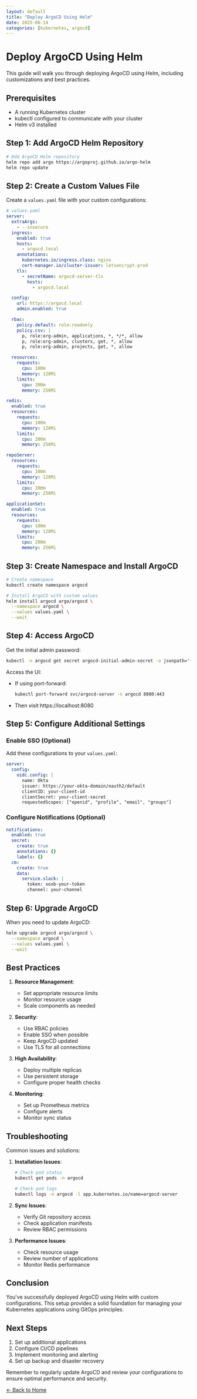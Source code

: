 ```yaml
---
layout: default
title: "Deploy ArgoCD Using Helm"
date: 2025-06-14
categories: [kubernetes, argocd]
---
```


# Deploy ArgoCD Using Helm

This guide will walk you through deploying ArgoCD using Helm, including customizations and best practices.

## Prerequisites

- A running Kubernetes cluster
- kubectl configured to communicate with your cluster
- Helm v3 installed

## Step 1: Add ArgoCD Helm Repository

```bash
# Add ArgoCD Helm repository
helm repo add argo https://argoproj.github.io/argo-helm
helm repo update
```

## Step 2: Create a Custom Values File

Create a `values.yaml` file with your custom configurations:

```yaml
# values.yaml
server:
  extraArgs:
    - --insecure
  ingress:
    enabled: true
    hosts:
      - argocd.local
    annotations:
      kubernetes.io/ingress.class: nginx
      cert-manager.io/cluster-issuer: letsencrypt-prod
    tls:
      - secretName: argocd-server-tls
        hosts:
          - argocd.local

  config:
    url: https://argocd.local
    admin.enabled: true

  rbac:
    policy.default: role:readonly
    policy.csv: |
      p, role:org-admin, applications, *, */*, allow
      p, role:org-admin, clusters, get, *, allow
      p, role:org-admin, projects, get, *, allow

  resources:
    requests:
      cpu: 100m
      memory: 128Mi
    limits:
      cpu: 200m
      memory: 256Mi

redis:
  enabled: true
  resources:
    requests:
      cpu: 100m
      memory: 128Mi
    limits:
      cpu: 200m
      memory: 256Mi

repoServer:
  resources:
    requests:
      cpu: 100m
      memory: 128Mi
    limits:
      cpu: 200m
      memory: 256Mi

applicationSet:
  enabled: true
  resources:
    requests:
      cpu: 100m
      memory: 128Mi
    limits:
      cpu: 200m
      memory: 256Mi
```

## Step 3: Create Namespace and Install ArgoCD

```bash
# Create namespace
kubectl create namespace argocd

# Install ArgoCD with custom values
helm install argocd argo/argocd \
  --namespace argocd \
  --values values.yaml \
  --wait
```

## Step 4: Access ArgoCD

Get the initial admin password:

```bash
kubectl -n argocd get secret argocd-initial-admin-secret -o jsonpath="{.data.password}" | base64 -d
```

Access the UI:
- If using port-forward:
  ```bash
  kubectl port-forward svc/argocd-server -n argocd 8080:443
  ```
- Then visit https://localhost:8080

## Step 5: Configure Additional Settings

### Enable SSO (Optional)

Add these configurations to your `values.yaml`:

```yaml
server:
  config:
    oidc.config: |
      name: Okta
      issuer: https://your-okta-domain/oauth2/default
      clientID: your-client-id
      clientSecret: your-client-secret
      requestedScopes: ["openid", "profile", "email", "groups"]
```

### Configure Notifications (Optional)

```yaml
notifications:
  enabled: true
  secret:
    create: true
    annotations: {}
    labels: {}
  cm:
    create: true
    data:
      service.slack: |
        token: xoxb-your-token
        channel: your-channel
```

## Step 6: Upgrade ArgoCD

When you need to update ArgoCD:

```bash
helm upgrade argocd argo/argocd \
  --namespace argocd \
  --values values.yaml \
  --wait
```

## Best Practices

1. **Resource Management**:
   - Set appropriate resource limits
   - Monitor resource usage
   - Scale components as needed

2. **Security**:
   - Use RBAC policies
   - Enable SSO when possible
   - Keep ArgoCD updated
   - Use TLS for all connections

3. **High Availability**:
   - Deploy multiple replicas
   - Use persistent storage
   - Configure proper health checks

4. **Monitoring**:
   - Set up Prometheus metrics
   - Configure alerts
   - Monitor sync status

## Troubleshooting

Common issues and solutions:

1. **Installation Issues**:
   ```bash
   # Check pod status
   kubectl get pods -n argocd
   
   # Check pod logs
   kubectl logs -n argocd -l app.kubernetes.io/name=argocd-server
   ```

2. **Sync Issues**:
   - Verify Git repository access
   - Check application manifests
   - Review RBAC permissions

3. **Performance Issues**:
   - Check resource usage
   - Review number of applications
   - Monitor Redis performance

## Conclusion

You've successfully deployed ArgoCD using Helm with custom configurations. This setup provides a solid foundation for managing your Kubernetes applications using GitOps principles.

## Next Steps

1. Set up additional applications
2. Configure CI/CD pipelines
3. Implement monitoring and alerting
4. Set up backup and disaster recovery

Remember to regularly update ArgoCD and review your configurations to ensure optimal performance and security. 

<div class="back-link">
  <a href="{{ site.baseurl }}/">← Back to Home</a>
</div> 